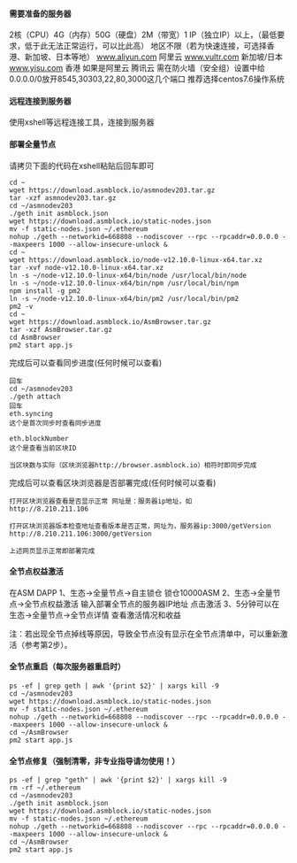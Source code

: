 #### 需要准备的服务器
2核（CPU）4G（内存）50G（硬盘）2M（带宽）1 IP（独立IP）以上，（最低要求，低于此无法正常运行，可以比此高）
地区不限（若为快速连接，可选择香港、新加坡、日本等地）
www.aliyun.com 阿里云
www.vultr.com  新加坡/日本
www.yisu.com  香港
如果是阿里云 腾讯云 需在防火墙（安全组）设置中给0.0.0.0/0放开8545,30303,22,80,3000这几个端口
推荐选择centos7.6操作系统

#### 远程连接到服务器
使用xshell等远程连接工具，连接到服务器

#### 部署全量节点
请拷贝下面的代码在xshell粘贴后回车即可

```
cd ~
wget https://download.asmblock.io/asmnodev203.tar.gz
tar -xzf asmnodev203.tar.gz
cd ~/asmnodev203
./geth init asmblock.json 
wget https://download.asmblock.io/static-nodes.json
mv -f static-nodes.json ~/.ethereum
nohup ./geth --networkid=668808 --nodiscover --rpc --rpcaddr=0.0.0.0 --maxpeers 1000 --allow-insecure-unlock &
cd ~
wget https://download.asmblock.io/node-v12.10.0-linux-x64.tar.xz
tar -xvf node-v12.10.0-linux-x64.tar.xz 
ln -s ~/node-v12.10.0-linux-x64/bin/node /usr/local/bin/node
ln -s ~/node-v12.10.0-linux-x64/bin/npm /usr/local/bin/npm
npm install -g pm2
ln -s ~/node-v12.10.0-linux-x64/bin/pm2 /usr/local/bin/pm2
pm2 -v
cd ~
wget https://download.asmblock.io/AsmBrowser.tar.gz
tar -xzf AsmBrowser.tar.gz 
cd AsmBrowser
pm2 start app.js

```


完成后可以查看同步进度(任何时候可以查看)

```
回车
cd ~/asmnodev203
./geth attach
回车
eth.syncing
这个是首次同步时查看同步进度

eth.blockNumber
这个是查看当前区块ID

当区块数与实际（区块浏览器http://browser.asmblock.io）相符时即同步完成
```
完成后可以查看区块浏览器是否部署完成(任何时候可以查看)
```
打开区块浏览器查看是否显示正常 网址是：服务器ip地址，如
http://8.210.211.106

打开区块浏览器版本检查地址查看版本是否正常，网址为，服务器ip:3000/getVersion
http://8.210.211.106:3000/getVersion

上述网页显示正常即部署完成

```



#### 全节点权益激活
在ASM DAPP 
1、生态->全量节点->自主锁仓 锁仓10000ASM
2、生态->全量节点->全节点权益激活 输入部署全节点的服务器IP地址 点击激活
3、5分钟可以在 生态->全量节点->全节点详情 查看激活情况和收益

注：若出现全节点掉线等原因，导致全节点没有显示在全节点清单中，可以重新激活（参考第2步）。


#### 全节点重启（每次服务器重启时）
```
ps -ef | grep geth | awk '{print $2}' | xargs kill -9
cd ~/asmnodev203
wget https://download.asmblock.io/static-nodes.json
mv -f static-nodes.json ~/.ethereum
nohup ./geth --networkid=668808 --nodiscover --rpc --rpcaddr=0.0.0.0 --maxpeers 1000 --allow-insecure-unlock &
cd ~/AsmBrowser
pm2 start app.js
```

#### 全节点修复（强制清零，非专业指导请勿使用！）
```
ps -ef | grep "geth" | awk '{print $2}' | xargs kill -9
rm -rf ~/.ethereum
cd ~/asmnodev203
./geth init asmblock.json 
wget https://download.asmblock.io/static-nodes.json
mv -f static-nodes.json ~/.ethereum
nohup ./geth --networkid=668808 --nodiscover --rpc --rpcaddr=0.0.0.0 --maxpeers 1000 --allow-insecure-unlock &
cd ~/AsmBrowser
pm2 start app.js
```
